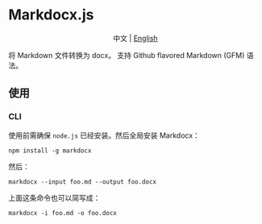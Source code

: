 # Markdocx.js

<p align="center">
中文 | <a href="README.en.md">English</a>
 </p>

将 Markdown 文件转换为 docx。 支持 Github flavored Markdown (GFM) 语法。

## 使用

### CLI

使用前需确保 `node.js` 已经安装。然后全局安装 Markdocx：

```
npm install -g markdocx
```

然后：

```
markdocx --input foo.md --output foo.docx
```

上面这条命令也可以简写成：

```
markdocx -i foo.md -o foo.docx
```
